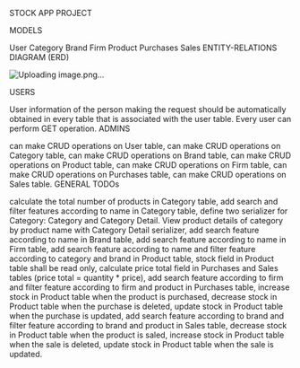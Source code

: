 STOCK APP PROJECT

MODELS

User
Category
Brand
Firm
Product
Purchases
Sales
ENTITY-RELATIONS DIAGRAM (ERD)

![Uploading image.png…]()

USERS

User information of the person making the request should be automatically obtained in every table that is associated with the user table.
Every user can perform GET operation.
ADMINS

can make CRUD operations on User table,
can make CRUD operations on Category table,
can make CRUD operations on Brand table,
can make CRUD operations on Product table,
can make CRUD operations on Firm table,
can make CRUD operations on Purchases table,
can make CRUD operations on Sales table.
GENERAL TODOs

calculate the total number of products in Category table,
add search and filter features according to name in Category table,
define two serializer for Category: Category and Category Detail. View product details of category by product name with Category Detail serializer,
add search feature according to name in Brand table,
add search feature according to name in Firm table,
add search feature according to name and filter feature according to category and brand in Product table,
stock field in Product table shall be read only,
calculate price total field in Purchases and Sales tables (price total = quantity * price),
add search feature according to firm and filter feature according to firm and product in Purchases table,
increase stock in Product table when the product is purchased,
decrease stock in Product table when the purchase is deleted,
update stock in Product table when the purchase is updated,
add search feature according to brand and filter feature according to brand and product in Sales table,
decrease stock in Product table when the product is saled,
increase stock in Product table when the sale is deleted,
update stock in Product table when the sale is updated.
